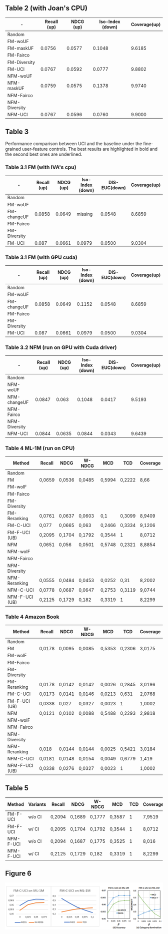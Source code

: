 ## Table 2 (with Joan's CPU)
| -      | Recall (up) | NDCG (up)   | Iso-Index (down) | Coverage(up) |
| ----------- | ----------- | ----------- | ----------- | ----------- | 
| Random      |             |             |             |            |
| FM-woUF      |             |             |             |            |
| FM-maskUF      |  0.0756   |     0.0577        |  0.1048           |   9.6185         |
| FM-Fairco      |             |             |             |            |
| FM-Diversity      |             |             |             |            |
| FM-UCI      |   0.0767          |     0.0592        |     0.0777        |     9.8802     |
| NFM-woUF      |             |             |             |            |
| NFM-maskUF      |   0.0759          |      0.0575       |  0.1378            |  9.9740        |
| NFM-Fairco      |             |             |             |            |
| NFM-Diversity      |             |             |             |            |
| NFM-UCI      |      0.0767    |      0.0596       |   0.0760          |     9.9000       |

## Table 3
Performance comparison between UCI and the baseline under the fine-grained user-feature controls. The best results are highlighted in bold and the second best ones are underlined. 

### Table 3.1 FM (with IVA's cpu)


| -      | Recall (up) | NDCG (up)   | Iso-Index (down) | DIS-EUC(down) |Coverage(up) |
| ----------- | ----------- | ----------- | ----------- | ----------- | ----------- | 
| Random      |             |             |             |            |    |
| FM-woUF      |             |             |             |            |   |
| FM-changeUF      |   0.0858          |       0.0649      |      missing       |     0.0548       |  8.6859 |
| FM-Fairco      |             |             |             |            |   |
| FM-Diversity      |             |             |             |            |    |
| FM-UCI      | 0.087    |   0.0661     |  0.0979       |    0.0500      |  9.0304 |



### Table 3.1 FM (with GPU cuda)

| -      | Recall (up) | NDCG (up)   | Iso-Index (down) | DIS-EUC(down) |Coverage(up) |
| ----------- | ----------- | ----------- | ----------- | ----------- | ----------- | 
| Random      |             |             |             |            |    |
| FM-woUF      |             |             |             |            |   |
| FM-changeUF      | 0.0858   |   0.0649     |   0.1152       |    0.0548       |  8.6859 |
| FM-Fairco      |             |             |             |            |   |
| FM-Diversity      |             |             |             |            |    |
| FM-UCI      |   0.087        |   0.0661       | 0.0979         |   0.0500        |  9.0304  |

### Table 3.2 NFM (run on GPU with Cuda driver)

| -      | Recall (up) | NDCG (up)   | Iso-Index (down) | DIS-EUC(down) |Coverage(up) |
| ----------- | ----------- | ----------- | ----------- | ----------- | ----------- | 
| Random      |             |             |             |            |    |
| NFM-woUF      |             |             |             |            |   |
| NFM-changeUF      | 0.0847    |  0.063  |   0.1048      |    0.0417    | 9.5193 |
| NFM-Fairco      |             |             |             |            |   |
| NFM-Diversity      |             |             |             |            |    |
| NFM-UCI      |    0.0844        |  0.0635        |    0.0844     |   0.0343        |  9.6439  |


### Table 4 ML-1M (run on CPU)

| Method         | Recall | NDCG   | W-NDCG | MCD    | TCD    | Coverage |
| -------------- | ------ | ------ | ------ | ------ | ------ | -------- |
| Random         |        |        |        |        |        |          |
| FM             | 0,0659 | 0,0536 | 0,0485 | 0,5994 | 0,2222 | 8,66     |
| FM-woIF        |        |        |        |        |        |          |
| FM-Fairco      |        |        |        |        |        |          |
| FM-Diversity   |        |        |        |        |        |          |
| FM-Reranking   | 0,0761 | 0,0637 | 0,0603 | 0,1    | 0,3099 | 8,9409   |
| FM-C-UCI       | 0,077  | 0,0665 | 0,063  | 0,2466 | 0,3334 | 9,1206   |
| FM-F-UCI (UB)  | 0,2095 | 0,1704 | 0,1792 | 0,3544 | 1      | 8,0712   |
| NFM            | 0,0651 | 0,056  | 0,0501 | 0,5748 | 0,2321 | 8,8854   |
| NFM-woIF       |        |        |        |        |        |          |
| NFM-Fairco     |        |        |        |        |        |          |
| NFM-Diversity  |        |        |        |        |        |          |
| NFM-Reranking  | 0,0555 | 0,0484 | 0,0453 | 0,0252 | 0,31   | 8,2002   |
| NFM-C-UCI      | 0,0778 | 0,0687 | 0,0647 | 0,2753 | 0,3119 | 9,0744   |
| NFM-F-UCI (UB) | 0,2125 | 0,1729 | 0,182  | 0,3319 | 1      | 8,2299   |

### Table 4 Amazon Book
| Method         | Recall | NDCG   | W-NDCG | MCD    | TCD    | Coverage |
| -------------- | ------ | ------ | ------ | ------ | ------ | -------- |
| Random         |        |        |        |        |        |          |
| FM             | 0,0178 | 0,0095 | 0,0085 | 0,5353 | 0,2306 | 3,0175   |
| FM-woIF        |        |        |        |        |        |          |
| FM-Fairco      |        |        |        |        |        |          |
| FM-Diversity   |        |        |        |        |        |          |
| FM-Reranking   | 0,0178 | 0,0142 | 0,0142 | 0,0026 | 0,2845 | 3,0196   |
| FM-C-UCI       | 0,0173 | 0,0141 | 0,0146 | 0,0213 | 0,631  | 2,0768   |
| FM-F-UCI (UB)  | 0,0338 | 0,027  | 0,0327 | 0,0023 | 1      | 1,0002   |
| NFM            | 0,0121 | 0,0102 | 0,0088 | 0,5488 | 0,2293 | 2,9818   |
| NFM-woIF       |        |        |        |        |        |          |
| NFM-Fairco     |        |        |        |        |        |          |
| NFM-Diversity  |        |        |        |        |        |          |
| NFM-Reranking  | 0,018  | 0,0144 | 0,0144 | 0,0025 | 0,5421 | 3,0184   |
| NFM-C-UCI      | 0,0181 | 0,0148 | 0,0154 | 0,0049 | 0,6779 | 1,419    |
| NFM-F-UCI (UB) | 0,0338 | 0,0276 | 0,0327 | 0,0023 | 1      | 1,0002   |

## Table 5 
| Method    | Variants | Recall | NDCG   | W-NDCG | MCD    | TCD | Coverage |
| --------- | -------- | ------ | ------ | ------ | ------ | --- | -------- |
| FM-F-UCI  | w/o CI   | 0,2094 | 0,1689 | 0,1777 | 0,3587 | 1   | 7,9519   |
| FM-F-UCI  | w/ CI    | 0,2095 | 0,1704 | 0,1792 | 0,3544 | 1   | 8,0712   |
| NFM-F-UCI | w/o CI   | 0,2094 | 0,1687 | 0,1775 | 0,3525 | 1   | 8,016    |
| NFM-F-UCI | w/ CI    | 0,2125 | 0,1729 | 0,182  | 0,3319 | 1   | 8,2299   |

## Figure 6 
![Figures 6 from paper](https://github.com/kkristianr/exp-des/blob/main/figures/Figure%206.png?raw=true)
